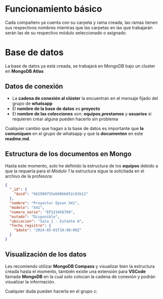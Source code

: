 # Funcionamiento básico

Cada compañero ya cuenta con su carpeta y rama creada, las ramas tienen sus respectivos nombres
mientras que las carpetas en las que trabajarán serán las de su respectivo módulo seleccionado o
asignado.

# Base de datos
La base de datos ya está creada, se trabajará en MongoDB bajo un cluster en **MongoDB Atlas**

## Datos de conexión
- La **cadena de conexión al clúster** la encuentran en el mensaje fijado del grupo de **whatsapp**
- El **nombre de la base de datos** es **proyecto**
- El **nombre de las colecciones** son: **equipos**,**prestamos** y **usuarios** si requieren crear alguna pueden hacerlo sin problema

Cualquier cambio que hagan a la base de datos es importante que **la comuniquen** en el grupo de whatsapp y que 
la **documenten** en este **readme.md**.

## Estructura de los documentos en Mongo
Hasta este momento, solo he definido la estructura de los **equipos** debido a que la requería para el _Módulo 1_
la estructura sigue la solicitada en el archivo de la profesora:

```json
{
  "_id": {
    "$oid": "682980755eb98bb052c83b12"
  },
  "nombre": "Proyector Epson X41",
  "modelo": "X41",
  "numero_serie": "EP123456789",
  "estado": "Disponible",
  "ubicacion": "Sala 1 - Estante A",
  "fecha_registro": {
    "$date": "2024-05-01T10:00:00Z"
  }
}
```

## Visualización de los datos
Les recomiendo utilizar **MongoDB Compass** y visualizar bien la estructura creada hasta el momento, también existe una extensión 
para **VSCode** llamada **MongoDB** en la cual solo colocan la cadena de conexión y podrán visualizar la información.

Cualquier duda pueden hacerla en el grupo c:
